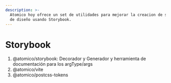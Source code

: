```yaml
---
description: >-
  Atomico hoy ofrece un set de utilidades para mejorar la creacion de sistemas
  de diseño usando Storybook.
---
```


# Storybook

1. @atomico/storybook: Decorador y  Generador y herramienta de documentación para los argType/args
2. @atomico/vite
3. @atomico/postcss-tokens

